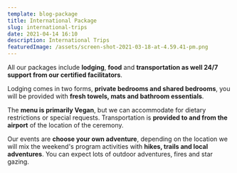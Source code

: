```yaml
---
template: blog-package
title: International Package
slug: international-trips
date: 2021-04-14 16:10
description: International Trips
featuredImage: /assets/screen-shot-2021-03-18-at-4.59.41-pm.png
---
```

All our packages include **lodging**, **food** and **transportation as well 24/7 support from our certified facilitators**. 

Lodging comes in two forms, **private bedrooms and shared bedrooms**, you will be provided with **fresh towels, mats and bathroom essentials**. 

The **menu is primarily Vegan**, but we can accommodate for dietary restrictions or special requests. Transportation is **provided to and from the airport** of the location of the ceremony. 

Our events are **choose your own adventure**, depending on the location we will mix the weekend's program activities with **hikes, trails and local adventures**. You can expect lots of outdoor adventures, fires and star gazing.